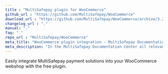 ```yaml
---
title : "MultiSafepay plugin for WooCommerce"
github_url : "https://github.com/MultiSafepay/WooCommerce"
download_url : "https://github.com/MultiSafepay/WooCommerce/archive/3.2.0.zip"
changelog_url : "."
manual: "."
faq: "."
repo_url : "MultiSafepay/WooCommerce"
meta_title: "WooCommerce plugin integration - MultiSafepay Documentation Center"
meta_description: "In the MultiSafepay Documentation Center all relevant information regarding our Plugins and API. As well as Support pages for Payment Method, Tools and General Questions. You can also find the contact details of our Support Team and Integration Team."
---
```

Easily integrate MultiSafepay payment solutions into your WooCommerce webshop with the free plugin.
